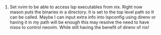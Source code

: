 1. Set nvim to be able to access lsp executables from nix. 
Right now mason puts the binaries in a directory. It is set to the top level path so It can be
called. Maybe I can input extra info into lspconfig using direnv or having it in my path will be enough
this may resolve the need to have nixos to control neovim. While still having the benefit of
direnv of nix!
